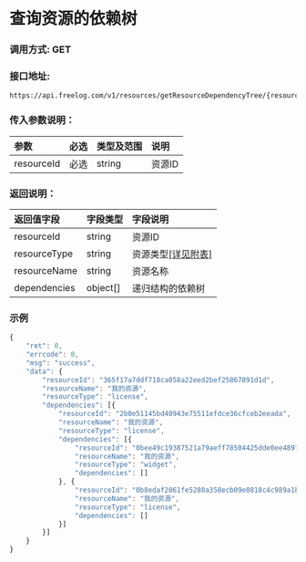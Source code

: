 # 查询资源的依赖树


### 调用方式: GET

### 接口地址:

```
https://api.freelog.com/v1/resources/getResourceDependencyTree/{resourceId}
```

### 传入参数说明：


| 参数 | 必选 | 类型及范围 | 说明 |
| :--- | :--- | :--- | :--- |
|resourceId|必选|string|资源ID


### 返回说明：

| 返回值字段 | 字段类型 | 字段说明 |
| :--- | :--- | :--- |
| resourceId | string | 资源ID|
| resourceType | string | 资源类型[[详见附表]][资源类型]|
| resourceName | string | 资源名称 |
| dependencies	| object[]| 递归结构的依赖树|

### 示例

```js
{
	"ret": 0,
	"errcode": 0,
	"msg": "success",
	"data": {
		"resourceId": "365f17a7ddf718ca058a22eed2bef25867891d1d",
		"resourceName": "我的资源",
		"resourceType": "license",
		"dependencies": [{
			"resourceId": "2b0e51145bd40943e75511efdce36cfceb2eeada",
			"resourceName": "我的资源",
			"resourceType": "license",
			"dependencies": [{
				"resourceId": "0bee49c19387521a79aeff78504425dde0ee4897",
				"resourceName": "我的资源",
				"resourceType": "widget",
				"dependencies": []
			}, {
				"resourceId": "0b8edaf2061fe5280a358ecb09e0818c4c989a1b",
				"resourceName": "我的资源",
				"resourceType": "license",
				"dependencies": []
			}]
		}]
	}
}
```

[资源类型]: /附表/资源类型.html "资源类型"